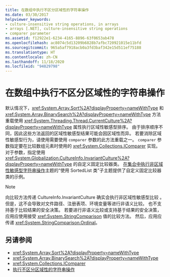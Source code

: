```yaml
---
title: 在数组中执行不区分区域性的字符串操作
ms.date: 03/30/2017
helpviewer_keywords:
- culture-insensitive string operations, in arrays
- arrays [.NET], culture-insensitive string operations
- comparer parameter
ms.assetid: f12922e1-6234-4165-8896-63f0653ab478
ms.openlocfilehash: ac8074c5d13209b6828b7afbc720921015e11bfd
ms.sourcegitcommit: 965a5af7918acb0a3fd3baf342e15d511ef75188
ms.translationtype: HT
ms.contentlocale: zh-CN
ms.lasthandoff: 11/18/2020
ms.locfileid: "94829798"
---
```

# <a name="performing-culture-insensitive-string-operations-in-arrays"></a>在数组中执行不区分区域性的字符串操作

默认情况下，<xref:System.Array.Sort%2A?displayProperty=nameWithType> 和 <xref:System.Array.BinarySearch%2A?displayProperty=nameWithType> 方法重载使用 <xref:System.Threading.Thread.CurrentCulture%2A?displayProperty=nameWithType> 属性执行区域性敏感型排序。 由于排序顺序不同，因此这些方法返回的区域性敏感型结果可能会因区域性而异。 若要消除区域性敏感型行为，请使用需要使用 `comparer` 参数的此方法重载之一。 `comparer` 参数指定要在比较数组元素时使用的 <xref:System.Collections.IComparer> 实现。 对于参数，指定使用 <xref:System.Globalization.CultureInfo.InvariantCulture%2A?displayProperty=nameWithType> 的自定义固定比较器类。 [在集合中执行非区域性敏感型字符串操作](performing-culture-insensitive-string-operations-in-collections.md)主题的“使用 SortedList 类”子主题提供了自定义固定比较器类的示例。

> [!NOTE]
> 向比较方法传递 CultureInfo.InvariantCulture 确实会执行非区域性敏感型比较  。 但是，这不会导致对文件路径、注册表项、环境变量等进行非语义比较。 也不支持基于比较结果的安全决策。 若要进行非语义比较或支持基于结果的安全决策，应用应使用接受 <xref:System.StringComparison> 值的比较方法。 然后，应用应传递 <xref:System.StringComparison.Ordinal>。

## <a name="see-also"></a>另请参阅

- <xref:System.Array.Sort%2A?displayProperty=nameWithType>
- <xref:System.Array.BinarySearch%2A?displayProperty=nameWithType>
- <xref:System.Collections.IComparer>
- [执行不区分区域性的字符串操作](performing-culture-insensitive-string-operations.md)
